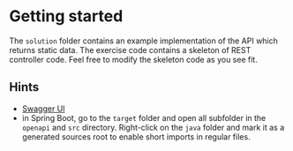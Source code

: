 # Getting started

The `solution` folder contains an example implementation of the API which returns static data. The exercise code
contains a skeleton of REST controller code. Feel free to modify the skeleton code as you see fit.

## Hints

- [Swagger UI](http://localhost:8080/swagger-ui/index.html)
- in Spring Boot, go to the `target` folder and open all subfolder in the `openapi` and `src` directory. Right-click on
  the `java` folder and mark it as a generated sources root to enable short imports in regular files.